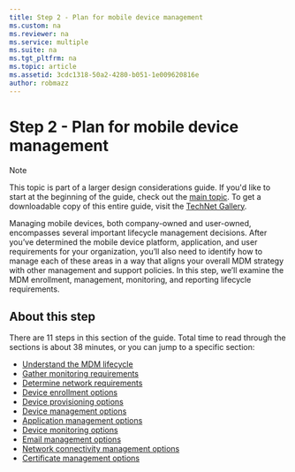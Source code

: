 ```yaml
---
title: Step 2 - Plan for mobile device management
ms.custom: na
ms.reviewer: na
ms.service: multiple
ms.suite: na
ms.tgt_pltfrm: na
ms.topic: article
ms.assetid: 3cdc1318-50a2-4280-b051-1e009620816e
author: robmazz
---
```

# Step 2 - Plan for mobile device management

>[!NOTE]
>This topic is part of a larger design considerations guide. If you'd like to start at the beginning of the guide, check out the [main topic](mdm-design-considerations-guide.md). To get a downloadable copy of this entire guide, visit the [TechNet Gallery](https://gallery.technet.microsoft.com/Mobile-Device-Management-7d401582).

Managing mobile devices, both company-owned and user-owned, encompasses several important lifecycle management decisions. After you’ve determined the mobile device platform, application, and user requirements for your organization, you’ll also need to identify how to manage each of these areas in a way that aligns your overall MDM strategy with other management and support policies. In this step, we’ll examine the MDM enrollment, management, monitoring, and reporting lifecycle requirements.

## About this step

There are 11 steps in this section of the guide. Total time to read through the sections is about 38 minutes, or you can jump to a specific section:

- [Understand the MDM lifecycle](mdm-understand-mdm-lifecycle.md)
- [Gather monitoring requirements](mdm-gather-monitoring-requirements.md)
- [Determine network requirements](mdm-determine-network-requirements.md)
- [Device enrollment options](mdm-device-enrollment-options.md)
- [Device provisioning options](mdm-device-provisioning-options.md)
- [Device management options](mdm-device-management-options.md)
- [Application management options](mdm-application-management-options)
- [Device monitoring options](mdm-device-monitoring-options.md)
- [Email management options](mdm-email-management-options.md)
- [Network connectivity management options](mdm-network-connectivity-management-options)
- [Certificate management options](mdm-certificate-management-options.md)